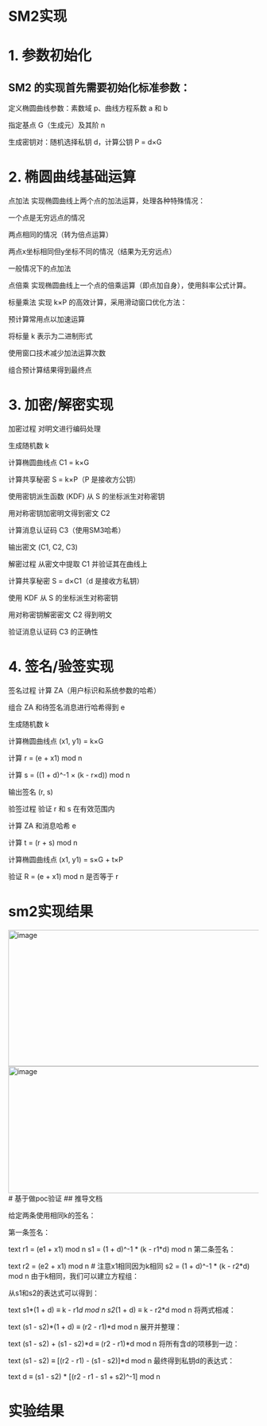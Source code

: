 # SM2实现
# 1. 参数初始化
## SM2 的实现首先需要初始化标准参数：

定义椭圆曲线参数：素数域 p、曲线方程系数 a 和 b

指定基点 G（生成元）及其阶 n

生成密钥对：随机选择私钥 d，计算公钥 P = d×G

# 2. 椭圆曲线基础运算
点加法
实现椭圆曲线上两个点的加法运算，处理各种特殊情况：

一个点是无穷远点的情况

两点相同的情况（转为倍点运算）

两点x坐标相同但y坐标不同的情况（结果为无穷远点）

一般情况下的点加法

点倍乘
实现椭圆曲线上一个点的倍乘运算（即点加自身），使用斜率公式计算。

标量乘法
实现 k×P 的高效计算，采用滑动窗口优化方法：

预计算常用点以加速运算

将标量 k 表示为二进制形式

使用窗口技术减少加法运算次数

组合预计算结果得到最终点

# 3. 加密/解密实现
加密过程
对明文进行编码处理

生成随机数 k

计算椭圆曲线点 C1 = k×G

计算共享秘密 S = k×P（P 是接收方公钥）

使用密钥派生函数 (KDF) 从 S 的坐标派生对称密钥

用对称密钥加密明文得到密文 C2

计算消息认证码 C3（使用SM3哈希）

输出密文 (C1, C2, C3)

解密过程
从密文中提取 C1 并验证其在曲线上

计算共享秘密 S = d×C1（d 是接收方私钥）

使用 KDF 从 S 的坐标派生对称密钥

用对称密钥解密密文 C2 得到明文

验证消息认证码 C3 的正确性

# 4. 签名/验签实现
签名过程
计算 ZA（用户标识和系统参数的哈希）

组合 ZA 和待签名消息进行哈希得到 e

生成随机数 k

计算椭圆曲线点 (x1, y1) = k×G

计算 r = (e + x1) mod n

计算 s = ((1 + d)^-1 × (k - r×d)) mod n

输出签名 (r, s)

验签过程
验证 r 和 s 在有效范围内

计算 ZA 和消息哈希 e

计算 t = (r + s) mod n

计算椭圆曲线点 (x1, y1) = s×G + t×P

验证 R = (e + x1) mod n 是否等于 r

# sm2实现结果
<img width="1544" height="274" alt="image" src="https://github.com/user-attachments/assets/8db9381b-70f4-442b-b448-925c48d893f2" />
<img width="632" height="255" alt="image" src="https://github.com/user-attachments/assets/dd0aca8a-dfae-4ea2-b2df-b3c1654f0f7e" />
# 基于做poc验证
## 推导文档

给定两条使用相同k的签名：

第一条签名：

text
r1 = (e1 + x1) mod n
s1 = (1 + d)^-1 * (k - r1*d) mod n
第二条签名：

text
r2 = (e2 + x1) mod n  # 注意x1相同因为k相同
s2 = (1 + d)^-1 * (k - r2*d) mod n
由于k相同，我们可以建立方程组：

从s1和s2的表达式可以得到：

text
s1*(1 + d) ≡ k - r1*d mod n
s2*(1 + d) ≡ k - r2*d mod n
将两式相减：

text
(s1 - s2)*(1 + d) ≡ (r2 - r1)*d mod n
展开并整理：

text
(s1 - s2) + (s1 - s2)*d ≡ (r2 - r1)*d mod n
将所有含d的项移到一边：

text
(s1 - s2) ≡ [(r2 - r1) - (s1 - s2)]*d mod n
最终得到私钥d的表达式：

text
d ≡ (s1 - s2) * [(r2 - r1 - s1 + s2)^-1] mod n

# 实验结果

